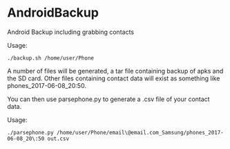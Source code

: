 # AndroidBackup

Android Backup including grabbing contacts

Usage:

```
./backup.sh /home/user/Phone
```

A number of files will be generated, a tar file containing backup of apks and the SD card. Other files containing contact data will exist as something like phones_2017-06-08_20:50.

You can then use parsephone.py to generate a .csv file of your contact data.

Usage:

```
./parsephone.py /home/user/Phone/email\@email.com_Samsung/phones_2017-06-08_20\:50 out.csv
```
